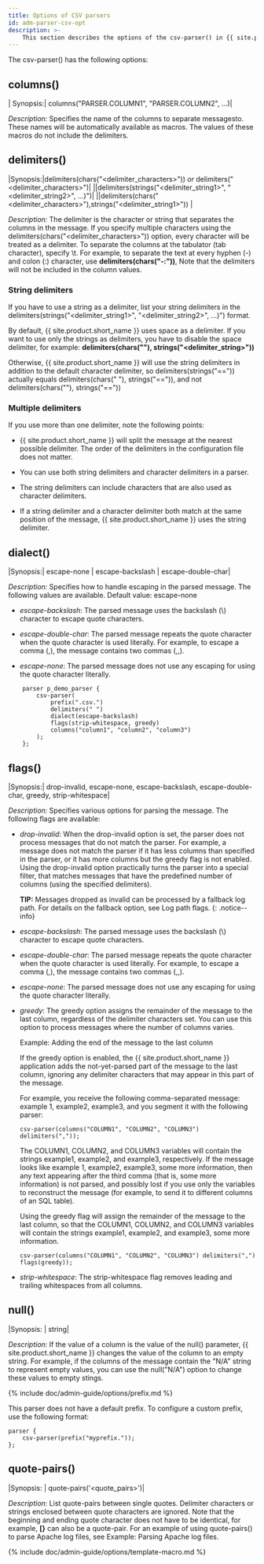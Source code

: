 ```yaml
---
title: Options of CSV parsers
id: adm-parser-csv-opt
description: >-
    This section describes the options of the csv-parser() in {{ site.product.short_name }}.
---
```


The csv-parser() has the following options:

## columns()

|  Synopsis:|   columns(\"PARSER.COLUMN1\", \"PARSER.COLUMN2\", \...)|

*Description:* Specifies the name of the columns to separate messagesto. These
names will be automatically available as macros. The values of
these macros do not include the delimiters.

## delimiters()

|Synopsis:|delimiters(chars(\"\<delimiter\_characters\>\")) *or* delimiters(\"\<delimiter\_characters\>\")|
||delimiters(strings(\"\<delimiter\_string1\>\",   \"\<delimiter\_string2\>\", \...)\")|
||delimiters(chars(\"\<delimiter\_characters\>\"),strings(\"\<delimiter\_string1\>\")) |

*Description:* The delimiter is the character or string that separates
the columns in the message. If you specify multiple characters using the
delimiters(chars(\"\<delimiter\_characters\>\")) option, every character
will be treated as a delimiter. To separate the columns at the tabulator
(tab character), specify \\t. For example, to separate the text at every
hyphen (-) and colon (:) character, use **delimiters(chars(\"-:\"))**,
Note that the delimiters will not be included in the column values.

### String delimiters

If you have to use a string as a delimiter, list your string delimiters
in the delimiters(strings(\"\<delimiter\_string1\>\",
\"\<delimiter\_string2\>\", \...)\") format.

By default, {{ site.product.short_name }} uses space as a delimiter. If you want to use
only the strings as delimiters, you have to disable the space delimiter,
for example: **delimiters(chars(\"\"),
strings(\"\<delimiter\_string\>\"))**

Otherwise, {{ site.product.short_name }} will use the string delimiters in addition to
the default character delimiter, so delimiters(strings(\"==\")) actually
equals delimiters(chars(\" \"), strings(\"==\")), and not
delimiters(chars(\"\"), strings(\"==\"))

### Multiple delimiters

If you use more than one delimiter, note the following points:

- {{ site.product.short_name }} will split the message at the nearest possible
    delimiter. The order of the delimiters in the configuration file
    does not matter.

- You can use both string delimiters and character delimiters in a
    parser.

- The string delimiters can include characters that are also used as
    character delimiters.

- If a string delimiter and a character delimiter both match at the
    same position of the message, {{ site.product.short_name }} uses the string
    delimiter.

## dialect()

|Synopsis:|   escape-none \| escape-backslash \|  escape-double-char|

*Description:* Specifies how to handle escaping in the parsed message.
The following values are available. Default value: escape-none

- *escape-backslash*: The parsed message uses the backslash (\\)
    character to escape quote characters.

- *escape-double-char*: The parsed message repeats the quote character
    when the quote character is used literally. For example, to escape a
    comma (,), the message contains two commas (,,).

- *escape-none*: The parsed message does not use any escaping for
    using the quote character literally.

```config
    parser p_demo_parser {
        csv-parser(
            prefix(".csv.")
            delimiters(" ")
            dialect(escape-backslash)
            flags(strip-whitespace, greedy)
            columns("column1", "column2", "column3")
        );
    };
```

## flags()

|Synopsis:|   drop-invalid, escape-none, escape-backslash, escape-double-char, greedy, strip-whitespace|

*Description:* Specifies various options for parsing the message. The
following flags are available:

- *drop-invalid*: When the drop-invalid option is set, the parser does
    not process messages that do not match the parser. For example, a
    message does not match the parser if it has less columns than
    specified in the parser, or it has more columns but the greedy flag
    is not enabled. Using the drop-invalid option practically turns the
    parser into a special filter, that matches messages that have the
    predefined number of columns (using the specified delimiters).

    **TIP:** Messages dropped as invalid can be processed by a fallback log
    path. For details on the fallback option, see
    Log path flags.
    {: .notice--info}

- *escape-backslash*: The parsed message uses the backslash (\\)
    character to escape quote characters.

- *escape-double-char*: The parsed message repeats the quote character
    when the quote character is used literally. For example, to escape a
    comma (,), the message contains two commas (,,).

- *escape-none*: The parsed message does not use any escaping for
    using the quote character literally.

- *greedy*: The greedy option assigns the remainder of the message to
    the last column, regardless of the delimiter characters set. You can
    use this option to process messages where the number of columns
    varies.

    Example: Adding the end of the message to the last column

    If the greedy option is enabled, the {{ site.product.short_name }} application adds the
    not-yet-parsed part of the message to the last column, ignoring any
    delimiter characters that may appear in this part of the message.

    For example, you receive the following comma-separated message:
    example 1, example2, example3, and you segment it with the following
    parser:

    ```config
    csv-parser(columns("COLUMN1", "COLUMN2", "COLUMN3") delimiters(","));
    ```

    The COLUMN1, COLUMN2, and COLUMN3 variables will contain the strings
    example1, example2, and example3, respectively. If the message looks
    like example 1, example2, example3, some more information, then any
    text appearing after the third comma (that is, some more
    information) is not parsed, and possibly lost if you use only the
    variables to reconstruct the message (for example, to send it to
    different columns of an SQL table).

    Using the greedy flag will assign the remainder of the message to
    the last column, so that the COLUMN1, COLUMN2, and COLUMN3 variables
    will contain the strings example1, example2, and example3, some more
    information.

    ```config
    csv-parser(columns("COLUMN1", "COLUMN2", "COLUMN3") delimiters(",") flags(greedy));
    ```

- *strip-whitespace*: The strip-whitespace flag removes leading and
    trailing whitespaces from all columns.

## null()

|Synopsis: |  string|

*Description:* If the value of a column is the value of the null()
parameter, {{ site.product.short_name }} changes the value of the column to an empty
string. For example, if the columns of the message contain the \"N/A\"
string to represent empty values, you can use the null(\"N/A\") option
to change these values to empty stings.

{% include doc/admin-guide/options/prefix.md %}

This parser does not have a default prefix. To configure a custom
prefix, use the following format:

```config
parser {
    csv-parser(prefix("myprefix."));
};
```

## quote-pairs()

|Synopsis:  | quote-pairs(\'\<quote\_pairs\>\')|

*Description:* List quote-pairs between single quotes. Delimiter
characters or strings enclosed between quote characters are ignored.
Note that the beginning and ending quote character does not have to be
identical, for example, **\[}** can also be a quote-pair. For an example
of using quote-pairs() to parse Apache log files, see Example: Parsing
Apache log files.

{% include doc/admin-guide/options/template-macro.md %}
